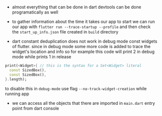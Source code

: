 - almost everything that can be done in dart devtools can be done programatically as well

- to gather information about the time it takes our app to start we can run our app with 
`flutter run --trace-startup --profile` 
and then check the `start_up_info.json` file created in `build` directory

- dart constant deduplication does not work in debug mode const widgets of flutter. since in debug mode some more code is added to trace the widget's location and info so for example this code will print 2 in debug mode while prints 1 in release

```dart
print(<Widget>{ // this is the syntax for a Set<Widget> literal
  const SizedBox(),
  const SizedBox(),
}.length);
```
to disable this in `debug-mode` use flag `--no-track-widget-creation` while running app

- we can access all the objects that there are imported in `main.dart` entry point from dart console
